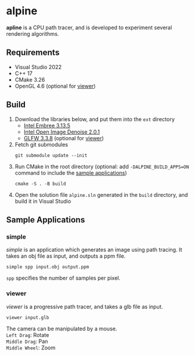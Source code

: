 # alpine
**apline** is a CPU path tracer, and is developed to experiment several rendering algorithms.

## Requirements
- Visual Studio 2022
- C++ 17
- CMake 3.26
- OpenGL 4.6 (optional for [viewer](#viewer))


## Build
1. Download the libraries below, and put them into the `ext` directory
    - [Intel Embree 3.13.5](https://www.embree.org/)
    - [Intel Open Image Denoise 2.0.1](https://www.openimagedenoise.org/)
    - [GLFW 3.3.8](https://www.glfw.org/) (optional for [viewer](#viewer))
2. Fetch git submodules
    ```
    git submodule update --init
    ```
3. Run CMake in the root directory (optional: add `-DALPINE_BUILD_APPS=ON` command to include the [sample applications](#sample-applications))
    ```
    cmake -S . -B build
    ```
4. Open the solution file `alpine.sln` generated in the `build` directory, and build it in Visual Studio

## Sample Applications
### simple
*simple* is an application which generates an image using path tracing. It takes an obj file as input, and outputs a ppm file.
```
simple spp input.obj output.ppm
```
`spp` specifies the number of samples per pixel.

### viewer
*viewer* is a progressive path tracer, and takes a glb file as input.
```
viewer input.glb
```
The camera can be manipulated by a mouse.  
`Left Drag`: Rotate  
`Middle Drag`: Pan  
`Middle Wheel`: Zoom